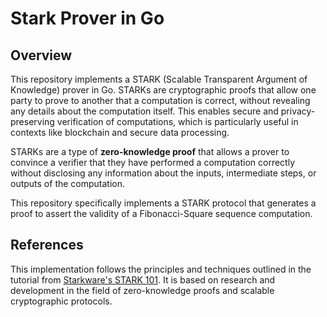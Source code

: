 # Stark Prover in Go

## Overview

This repository implements a STARK (Scalable Transparent Argument of Knowledge) prover in Go. STARKs are cryptographic proofs that allow one party to prove to another that a computation is correct, without revealing any details about the computation itself. This enables secure and privacy-preserving verification of computations, which is particularly useful in contexts like blockchain and secure data processing.

STARKs are a type of **zero-knowledge proof** that allows a prover to convince a verifier that they have performed a computation correctly without disclosing any information about the inputs, intermediate steps, or outputs of the computation. 

This repository specifically implements a STARK protocol that generates a proof to assert the validity of a Fibonacci-Square sequence computation.

## References

This implementation follows the principles and techniques outlined in the tutorial from [Starkware's STARK 101](https://starkware.co/stark-101/). It is based on research and development in the field of zero-knowledge proofs and scalable cryptographic protocols.
